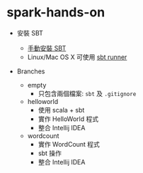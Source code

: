 # spark-hands-on

* 安裝 SBT
  * [手動安裝 SBT](http://www.scala-sbt.org/0.13/docs/Manual-Installation.html)
  * Linux/Mac OS X 可使用 [sbt runner](https://github.com/paulp/sbt-extras)

* Branches
  * empty
     * 只包含兩個檔案: `sbt` 及 `.gitignore`
  * helloworld
     * 使用 scala + sbt
     * 實作 HelloWorld 程式
     * 整合 Intellij IDEA
  * wordcount
     * 實作 WordCount 程式
     * sbt 操作
     * 整合 Intellij IDEA     
     